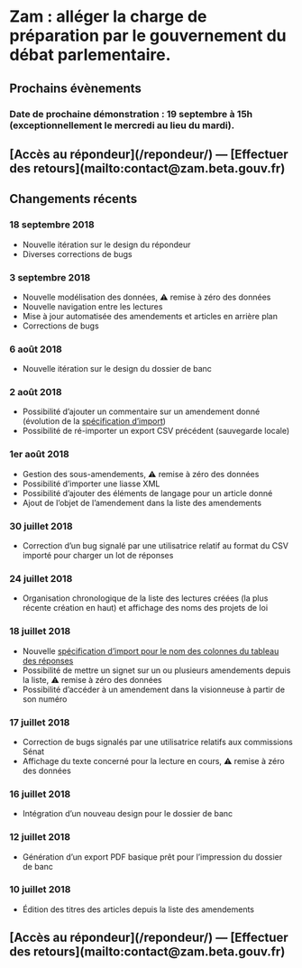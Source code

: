 # Zam : alléger la charge de préparation par le gouvernement du débat parlementaire.

## Prochains évènements

### Date de prochaine démonstration : 19 septembre à 15h (exceptionnellement le mercredi au lieu du mardi).

<h2 class="center">[Accès au répondeur](/repondeur/) — [Effectuer des retours](mailto:contact@zam.beta.gouv.fr)</h2>

## Changements récents

### 18 septembre 2018

*   Nouvelle itération sur le design du répondeur
*   Diverses corrections de bugs

### 3 septembre 2018

*   Nouvelle modélisation des données, ⚠︎ remise à zéro des données
*   Nouvelle navigation entre les lectures
*   Mise à jour automatisée des amendements et articles en arrière plan
*   Corrections de bugs

### 6 août 2018

*   Nouvelle itération sur le design du dossier de banc

### 2 août 2018

*   Possibilité d’ajouter un commentaire sur un amendement donné (évolution de la [spécification d’import](https://github.com/betagouv/zam/wiki/Sp%C3%A9cification-import-r%C3%A9ponses))
*   Possibilité de ré-importer un export CSV précédent (sauvegarde locale)

### 1er août 2018

*   Gestion des sous-amendements, ⚠︎ remise à zéro des données
*   Possibilité d’importer une liasse XML
*   Possibilité d’ajouter des éléments de langage pour un article donné
*   Ajout de l’objet de l’amendement dans la liste des amendements

### 30 juillet 2018

*   Correction d’un bug signalé par une utilisatrice relatif au format du CSV importé pour charger un lot de réponses

### 24 juillet 2018

*   Organisation chronologique de la liste des lectures créées (la plus récente création en haut) et affichage des noms des projets de loi

### 18 juillet 2018

*   Nouvelle [spécification d’import pour le nom des colonnes du tableau des réponses](https://github.com/betagouv/zam/wiki/Sp%C3%A9cification-import-r%C3%A9ponses)
*   Possibilité de mettre un signet sur un ou plusieurs amendements depuis la liste, ⚠︎ remise à zéro des données
*   Possibilité d’accéder à un amendement dans la visionneuse à partir de son numéro

### 17 juillet 2018

*   Correction de bugs signalés par une utilisatrice relatifs aux commissions Sénat
*   Affichage du texte concerné pour la lecture en cours, ⚠︎ remise à zéro des données

### 16 juillet 2018

*   Intégration d’un nouveau design pour le dossier de banc

### 12 juillet 2018

*   Génération d’un export PDF basique prêt pour l’impression du dossier de banc

### 10 juillet 2018

*   Édition des titres des articles depuis la liste des amendements

<h2 class="center">[Accès au répondeur](/repondeur/) — [Effectuer des retours](mailto:contact@zam.beta.gouv.fr)</h2>
